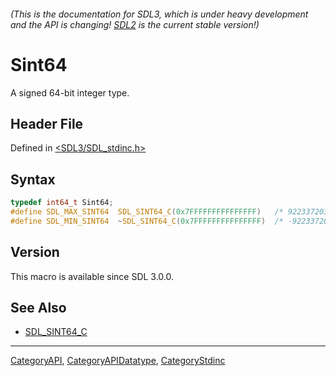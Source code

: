###### (This is the documentation for SDL3, which is under heavy development and the API is changing! [SDL2](https://wiki.libsdl.org/SDL2/) is the current stable version!)
# Sint64

A signed 64-bit integer type.

## Header File

Defined in [<SDL3/SDL_stdinc.h>](https://github.com/libsdl-org/SDL/blob/main/include/SDL3/SDL_stdinc.h)

## Syntax

```c
typedef int64_t Sint64;
#define SDL_MAX_SINT64  SDL_SINT64_C(0x7FFFFFFFFFFFFFFF)   /* 9223372036854775807 */
#define SDL_MIN_SINT64  ~SDL_SINT64_C(0x7FFFFFFFFFFFFFFF)  /* -9223372036854775808 */
```

## Version

This macro is available since SDL 3.0.0.

## See Also

- [SDL_SINT64_C](SDL_SINT64_C)

----
[CategoryAPI](CategoryAPI), [CategoryAPIDatatype](CategoryAPIDatatype), [CategoryStdinc](CategoryStdinc)

